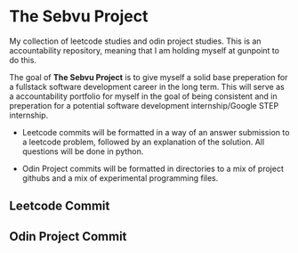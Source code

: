 # The Sebvu Project

My collection of leetcode studies and odin project studies. This is an accountability repository, meaning that I am holding myself at gunpoint to do this.

The goal of **The Sebvu Project** is to give myself a solid base preperation for a fullstack software development career in the long term. This will serve as a accountability portfolio for myself in the goal of being consistent and in preperation for a potential software development internship/Google STEP internship.

- Leetcode commits will be formatted in a way of an answer submission to a leetcode problem, followed by an explanation of the solution. All questions will be done in python.

- Odin Project commits will be formatted in directories to a mix of project githubs and a mix of experimental programming files.

## Leetcode Commit

## Odin Project Commit
